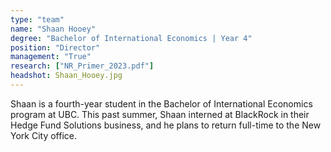 ```yaml
---
type: "team"
name: "Shaan Hooey"
degree: "Bachelor of International Economics | Year 4"
position: "Director"
management: "True"
research: ["NR_Primer_2023.pdf"]
headshot: Shaan_Hooey.jpg
---
```


Shaan is a fourth-year student in the Bachelor of International Economics program at UBC. This past summer, Shaan interned at BlackRock in their Hedge Fund Solutions business, and he plans to return full-time to the New York City office.
